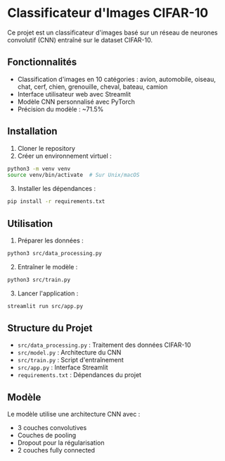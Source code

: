 # Classificateur d'Images CIFAR-10

Ce projet est un classificateur d'images basé sur un réseau de neurones convolutif (CNN) entraîné sur le dataset CIFAR-10.

## Fonctionnalités

- Classification d'images en 10 catégories : avion, automobile, oiseau, chat, cerf, chien, grenouille, cheval, bateau, camion
- Interface utilisateur web avec Streamlit
- Modèle CNN personnalisé avec PyTorch
- Précision du modèle : ~71.5%

## Installation

1. Cloner le repository
2. Créer un environnement virtuel :
```bash
python3 -m venv venv
source venv/bin/activate  # Sur Unix/macOS
```
3. Installer les dépendances :
```bash
pip install -r requirements.txt
```

## Utilisation

1. Préparer les données :
```bash
python3 src/data_processing.py
```

2. Entraîner le modèle :
```bash
python3 src/train.py
```

3. Lancer l'application :
```bash
streamlit run src/app.py
```

## Structure du Projet

- `src/data_processing.py` : Traitement des données CIFAR-10
- `src/model.py` : Architecture du CNN
- `src/train.py` : Script d'entraînement
- `src/app.py` : Interface Streamlit
- `requirements.txt` : Dépendances du projet

## Modèle

Le modèle utilise une architecture CNN avec :
- 3 couches convolutives
- Couches de pooling
- Dropout pour la régularisation
- 2 couches fully connected 